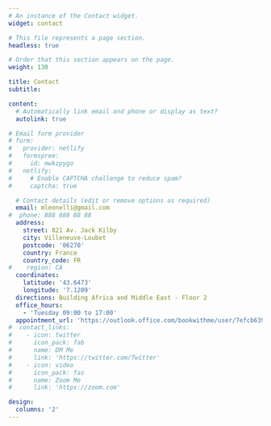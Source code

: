 ```yaml
---
# An instance of the Contact widget.
widget: contact

# This file represents a page section.
headless: true

# Order that this section appears on the page.
weight: 130

title: Contact
subtitle:

content:
  # Automatically link email and phone or display as text?
  autolink: true

# Email form provider
# form:
#   provider: netlify
#   formspree:
#     id: mwkzpygo
#   netlify:
#     # Enable CAPTCHA challenge to reduce spam?
#     captcha: true

  # Contact details (edit or remove options as required)
  email: mleonelli@gmail.com
#  phone: 888 888 88 88
  address:
    street: 821 Av. Jack Kilby
    city: Villeneuve-Loubet
    postcode: '06270'
    country: France
    country_code: FR
#    region: CA
  coordinates:
    latitude: '43.6473'
    longitude: '7.1209'
  directions: Building Africa and Middle East - Floor 2
  office_hours:
    - 'Tuesday 09:00 to 17:00'
  appointment_url: 'https://outlook.office.com/bookwithme/user/7efcb63911ab4ac1b3638c1013da3fdc%40amadeus.com?anonymous&ismsaljsauthenabled=true'
#  contact_links:
#    - icon: twitter
#      icon_pack: fab
#      name: DM Me
#      link: 'https://twitter.com/Twitter'
#    - icon: video
#      icon_pack: fas
#      name: Zoom Me
#      link: 'https://zoom.com'

design:
  columns: '2'
---
```

